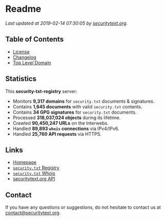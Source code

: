# Readme

_Last updated at 2019-02-14 07:30:05 by [securitytext.org](https://securitytext.org)._

## Table of Contents

* [License](LICENSE.md)
* [Changelog](CHANGELOG.md)
* [Top Level Domain](TLD.md)

## Statistics

This **security-txt-registry** server:

* Monitors **9,317 domains** for `security.txt` documents & signatures.
* Contains **1,645 documents** with valid `security.txt` contents.
* Contains **34 GPG signatures** for `security.txt` documents.
* Processed **318,037,024 objects** during its lifetime.
* Crawled **90,450,247 URLs** on the Interwebs.
* Handled **89,893 `whois` connections** via IPv4/IPv6.
* Handled **25,760 API requests** via HTTPS.

## Links

* [Homepage](https://securitytext.org)
* [`security.txt` Registry](https://registry.securitytext.org)
* [`security.txt` Whois](https://whois.securitytext.org)
* [securitytext.org API](https://api.securitytext.org)

## Contact

If you have any questions or suggestions, do not hesitate to contact us at contact@securitytext.org.
